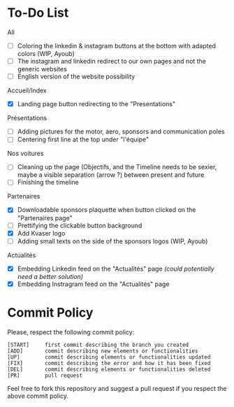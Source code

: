 # To-Do List
All
- [ ] Coloring the linkedin & instagram buttons at the bottom with adapted colors (WIP, Ayoub)
- [ ] The instagram and linkedin redirect to our own pages and not the generic websites
- [ ] English version of the website possibility
      
Accueil/Index
- [X] Landing page button redirecting to the "Presentations"
      
Présentations
- [ ] Adding pictures for the motor, aero, sponsors and communication poles
- [ ] Centering first line at the top under "l'équipe"

Nos voitures
- [ ] Cleaning up the page (Objectifs, and the Timeline needs to be sexier, maybe a visible separation (arrow ?) between present and future
- [ ] Finishing the timeline

Partenaires
- [X] Downloadable sponsors plaquette when button clicked on the "Partenaires page"
- [ ] Prettifying the clickable button background
- [X] Add Kvaser logo
- [ ] Adding small texts on the side of the sponsors logos (WIP, Ayoub)

Actualités
- [X] Embedding Linkedin feed on the "Actualités" page *(could potentially need a better solution)*
- [X] Embedding Instragram feed on the "Actualités" page

# Commit Policy
Please, respect the following commit policy:
```
[START]     first commit describing the branch you created
[ADD]       commit describing new elements or functionalities
[UP]        commit describing elements or functionalities updated
[FIX]       commit describing the error and how it has been fixed
[DEL]       commit describing elements or functionalities deleted
[PR]        pull request
```

Feel free to fork this repository and suggest a pull request if you respect the above commit policy.
